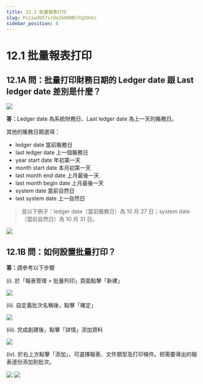 ```yaml
---
title: 12.1 批量報表打印
slug: Pv1iwdUS7irds2kU6HBcVq2UnCc
sidebar_position: 0
---
```



# 12.1 批量報表打印

## 12.1A 問：批量打印財務日期的 Ledger date 跟 Last ledger date 差別是什麼？

<img src="/assets/EMzvb1psToROsGxaZHncikbhnRc.png" src-width="2388" src-height="956" align="center"/>

<b>答：</b>Ledger date 為系統財務日、Last ledger date 為上一天的賬務日。

其他的賬務日期選項： 

- ledger date 當前賬務日
- last ledger date 上一個賬務日
- year start date 年初第一天
- month start date 本月初第一天
- last month end date 上月最後一天
- last month begin date 上月最後一天
- system date 當前自然日
- last system date 上一自然日


> 見以下例子：ledger date（當前賬務日）為 10 月 27 日；system date（當前自然日）為 10 月 31 日。

<img src="/assets/JKdpbORPwoAyv7xLSUXcWGOsn7d.png" src-width="368" src-height="558"/>

## 12.1B 問：如何設置批量打印？

<b>答：</b>請參考以下步驟

(i). 於「報表管理 &gt; 批量列印」頁面點擊「新建」

<img src="/assets/GQ8MbYdohoGashx1ZnicEcOunib.png" src-width="2640" src-height="990" align="center"/>

(ii). 自定義批次名稱後，點擊「確定」 

<img src="/assets/Mb38bcmAeodd9Hx5j0GcZZ8zn1e.png" src-width="2369" src-height="938" align="center"/>

(iii). 完成創建後，點擊「詳情」添加資料

<img src="/assets/E8szbIkDioomC8xYFlQc5xSYnUc.png" src-width="2623" src-height="986" align="center"/>

(iv). 於右上方點擊「添加」，可選擇報表、文件類型及打印條件。把需要導出的報表逐份添加到批次。

<img src="/assets/ZVy0bIO1wobx0axK7N8ch7Ytnnc.png" src-width="2380" src-height="485" align="center"/>

<img src="/assets/GKUJbMpfVo3hC5x5AwTcdVKTn0f.png" src-width="2194" src-height="1387" align="center"/>

